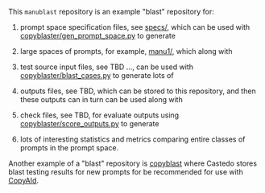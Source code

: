 This `manublast` repository is an example "blast" repository for:

1. prompt space specification files, see [specs/](specs/), which can be used with
   [copyblaster/gen_prompt_space.py](https://gitlab.com/castedo/copyblaster/-/blob/main/gen_prompt_space.py)
   to generate 

2. large spaces of prompts, for example, [manu1/](manu1/), which along with

3. test source input files, see TBD ..., can be used with
   [copyblaster/blast_cases.py](https://gitlab.com/castedo/copyblaster/-/blob/main/blast_cases.py)
   to generate lots of

4. outputs files, see TBD, which can be stored to this repository, and then these outputs
   can in turn can be used along with

5. check files, see TBD, for evaluate outputs using
   [copyblaster/score_outputs.py](https://gitlab.com/castedo/copyblaster/-/blob/main/score_outputs.py)
   to generate

6. lots of interesting statistics and metrics comparing entire classes of prompts in the prompt
   space.


Another example of a "blast" repository is
[copyblast](https://gitlab.com/castedo/copyblast) where Castedo stores blast testing
results for new prompts for be recommended for use with [CopyAId](https://copyaid.it).
